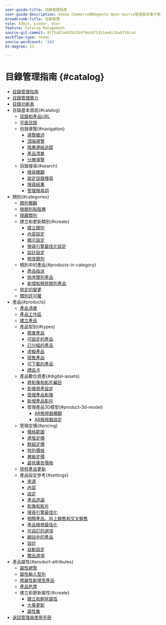 ```yaml
---
user-guide-title: 目錄管理指南
user-guide-description: Adobe Commerce與Magento Open Source管理員及電子商務行銷人員適用目錄管理功能的完整資訊。
breadcrumb-title: 目錄管理
role: Admin, Leader, User
feature: Catalog Management
source-git-commit: 9ff5a82a4d3bd2b979e5475351ae6c3babf26ca4
workflow-type: tm+mt
source-wordcount: '243'
ht-degree: 1%

---
```



# 目錄管理指南 {#catalog}

+ [目錄管理指南](guide-overview.md)
+ [目錄管理簡介](introduction.md)
+ [目錄功能表](catalog-menu.md)
+ 目錄基本資訊{#catalog}
   + [目錄和產品URL](catalog-urls.md)
   + [平面目錄](catalog-flat.md)
   + 目錄導覽{#navigation}
      + [導覽概述](navigation.md)
      + [頂端導覽](navigation-top.md)
      + [階層連結追蹤](navigation-breadcrumb-trail.md)
      + [產品清單](navigation-product-listings.md)
      + [分層導覽](navigation-layered.md)
   + 目錄搜尋{#search}
      + [搜尋概觀](search.md)
      + [設定目錄搜尋](search-configuration.md)
      + [搜尋結果](search-results.md)
      + [管理搜尋詞](search-terms.md)
+ 類別{#categories}
   + [類別概觀](categories.md)
   + [根類別和階層](category-root.md)
   + [隱藏類別](category-hidden.md)
   + 建立和更新類別{#create}
      + [建立類別](category-create.md)
      + [內容設定](categories-content-settings.md)
      + [顯示設定](categories-display-settings.md)
      + [搜尋引擎最佳化設定](categories-search-engine-optimization.md)
      + [設計設定](categories-custom-design.md)
      + [修改類別](category-modify.md)
   + 類別中的產品{#products-in-category}
      + [產品指派](categories-product-assignments.md)
      + [排序類別產品](category-products-sort.md)
      + [新增和移除類別產品](category-products-add.md)
   + [排定的變更](category-scheduled-changes.md)
   + [類別許可權](category-permissions.md)
+ 產品{#products}
   + [產品清單](products-list.md)
   + [產品工作區](product-workspace.md)
   + [建立產品](product-create.md)
   + 產品型別{#types}
      + [簡單產品](product-create-simple.md)
      + [可設定的產品](product-create-configurable.md)
      + [已分組的產品](product-create-grouped.md)
      + [虛擬產品](product-create-virtual.md)
      + [搭售產品](product-create-bundle.md)
      + [可下載的產品](product-create-downloadable.md)
      + [禮品卡](product-gift-card-create.md)
   + 產品數位資產{#digital-assets}
      + [將影像和影片編目](catalog-images-video.md)
      + [影像資產設定](product-image-config.md)
      + [管理產品影像](product-image.md)
      + [新增產品影片](product-video.md)
      + 管理產品3D模型{#product-3d-model}
         + [AR檢視器概觀](ar-viewer-overview.md)
         + [AR檢視器設定](ar-viewer-setup.md)
   + 管理定價{#pricing}
      + [價格範圍](catalog-price-scope.md)
      + [進階定價](pricing-advanced.md)
      + [群組定價](product-price-group.md)
      + [特別價格](product-price-special.md)
      + [層級定價](product-price-tier.md)
      + [最低廣告價格](product-price-minimum-advertised.md)
   + [排程產品更新](product-scheduled-changes.md)
   + 產品設定參考{#settings}
      + [來源](sources.md)
      + [內容](product-content.md)
      + [設定](product-configurations.md)
      + [產品評論](settings-advanced-product-reviews.md)
      + [影像和影片](product-images-and-video.md)
      + [搜尋引擎最佳化](product-search-engine-optimization.md)
      + [相關產品、向上銷售和交叉銷售](related-products-up-sells-cross-sells.md)
      + [產品檢視最佳化](product-view-optimization.md)
      + [可自訂的選項](settings-advanced-custom-options.md)
      + [網站中的產品](settings-basic-websites.md)
      + [設計](settings-advanced-design.md)
      + [自動設定](product-autosettings.md)
      + [贈品選項](product-gift-options.md)
+ 產品屬性{#product-attributes}
   + [屬性總覽](product-attributes.md)
   + [屬性輸入型別](attributes-input-types.md)
   + [將屬性新增至產品](product-attributes-add.md)
   + [產品色票](swatches.md)
   + 建立和更新屬性{#create}
      + [建立和刪除屬性](attribute-product-create.md)
      + [大量更新](bulk-product-attribute-update.md)
      + [屬性集](attribute-sets.md)
+ [返回管理員使用手冊](https://experienceleague.adobe.com/en/docs/commerce-admin/user-guides/home)

